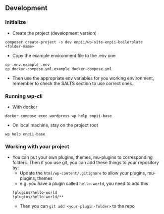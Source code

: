 
## Development

### Initialize
- Create the project (development version)
```
composer create-project -s dev enpii/wp-site-enpii-boilerplate <folder-name>
```
- Copy the example environment file to the .env one
```
cp .env.example .env
cp docker-compose.yml.example docker-compose.yml
```
- Then use the appropriate env variables for you working environment, remember to check the SALTS section to use correct ones.

### Running wp-cli
- With docker
```
docker compose exec wordpress wp help enpii-base
```

- On local machine, stay on the project root
```
wp help enpii-base
```

### Working with your project
- You can put your own plugins, themes, mu-plugins to corresponding folders. Then if you use git, you can add these things to your repository by:
  - Update the `html/wp-content/.gitignore` to allow your plugins, mu-plugins, themes
  - e.g. you have a plugin called `hello-world`, you need to add this
  ```
  !plugins/hello-world
  !plugins/hello-world/**
  ```
  - Then you can `git add <your-plugin-folder>` to the repo